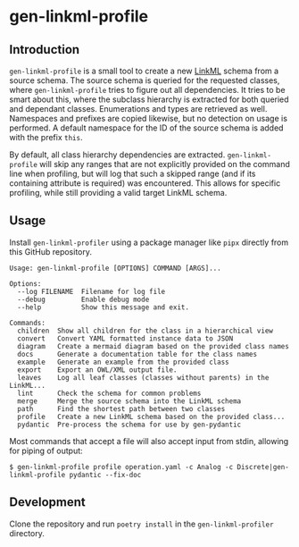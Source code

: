 # gen-linkml-profile

## Introduction

```gen-linkml-profile``` is a small tool to create a new
[LinkML](https://linkml.io/) schema from a source schema. The source schema is
queried for the requested classes, where ```gen-linkml-profile``` tries to
figure out all dependencies. It tries to be smart about this, where the
subclass hierarchy is extracted for both queried and dependant classes.
Enumerations and types are retrieved as well.  Namespaces and prefixes are
copied likewise, but no detection on usage is performed. A default namespace
for the ID of the source schema is added with the prefix ```this```.

By default, all class hierarchy dependencies are extracted.
```gen-linkml-profile``` will skip any ranges that are not explicitly provided
on the command line when profiling, but will log that such a skipped range (and
if its containing attribute is required) was encountered. This allows for
specific profiling, while still providing a valid target LinkML schema.

## Usage

Install ```gen-linkml-profiler``` using a package manager like ```pipx```
directly from this GitHub repository.

```
Usage: gen-linkml-profile [OPTIONS] COMMAND [ARGS]...

Options:
  --log FILENAME  Filename for log file
  --debug         Enable debug mode
  --help          Show this message and exit.

Commands:
  children  Show all children for the class in a hierarchical view
  convert   Convert YAML formatted instance data to JSON
  diagram   Create a mermaid diagram based on the provided class names
  docs      Generate a documentation table for the class names
  example   Generate an example from the provided class
  export    Export an OWL/XML output file.
  leaves    Log all leaf classes (classes without parents) in the LinkML...
  lint      Check the schema for common problems
  merge     Merge the source schema into the LinkML schema
  path      Find the shortest path between two classes
  profile   Create a new LinkML schema based on the provided class...
  pydantic  Pre-process the schema for use by gen-pydantic
```

Most commands that accept a file will also accept input from stdin, allowing
for piping of output:

```
$ gen-linkml-profile profile operation.yaml -c Analog -c Discrete|gen-linkml-profile pydantic --fix-doc
```

## Development

Clone the repository and run ```poetry install``` in the ```gen-linkml-profiler```
directory.
